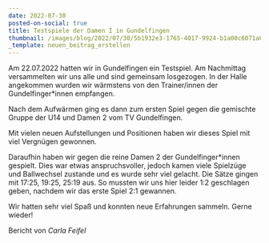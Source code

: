 ```yaml
---
date: 2022-07-30
posted-on-social: true
title: Testspiele der Damen I in Gundelfingen
thumbnail: /images/blog/2022/07/30/5b1932e3-1765-4017-9924-b1a00c6071a0.jpeg
_template: neuen_beitrag_erstellen
---
```


Am 22.07.2022 hatten wir in Gundelfingen ein Testspiel. Am Nachmittag versammelten wir uns alle und sind gemeinsam losgezogen. In der Halle angekommen wurden wir wärmstens von den Trainer/innen der Gundelfinger*innen empfangen.

Nach dem Aufwärmen ging es dann zum ersten Spiel gegen die gemischte Gruppe der U14 und Damen 2 vom TV Gundelfingen.

Mit vielen neuen Aufstellungen und Positionen haben wir dieses Spiel mit viel Vergnügen gewonnen.

Daraufhin haben wir gegen die reine Damen 2 der Gundelfinger*innen gespielt. Dies war etwas anspruchsvoller, jedoch kamen viele Spielzüge und Ballwechsel zustande und es wurde sehr viel gelacht. Die Sätze gingen mit 17:25, 19:25, 25:19 aus. So mussten wir uns hier leider 1:2 geschlagen geben, nachdem wir das erste Spiel 2:1 gewannen.

Wir hatten sehr viel Spaß und konnten neue Erfahrungen sammeln. Gerne wieder!

Bericht von _Carla Feifel_
